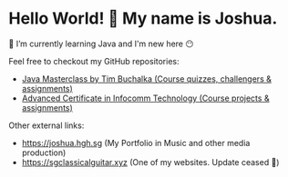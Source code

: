 # Hello World! 👋 My name is Joshua.
🌱 I’m currently learning Java and I'm new here 😶

Feel free to checkout my GitHub repositories:<br>
- <a href="https://github.com/Joshua-Ho-Gwok-Hin/Java-Masterclass">Java Masterclass by Tim Buchalka  (Course quizzes, challengers & assignments)</a><br>
- <a href="https://github.com/Joshua-Ho-Gwok-Hin/Adv-Cert-Web-Dev">Advanced Certificate in Infocomm Technology (Course projects & assignments)</a>

Other external links:
- https://joshua.hgh.sg (My Portfolio in Music and other media production)
- https://sgclassicalguitar.xyz (One of my websites. Update ceased 🥲)
